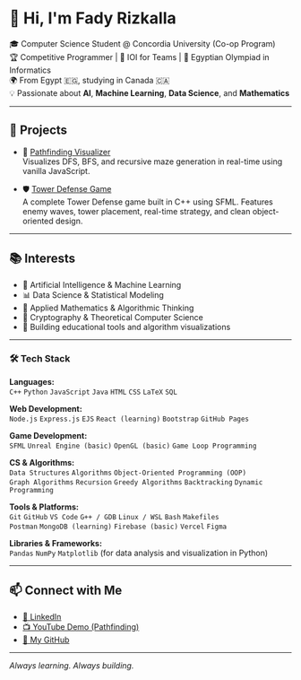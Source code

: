 # 👋 Hi, I'm Fady Rizkalla

🎓 Computer Science Student @ Concordia University (Co-op Program)  
🏆 Competitive Programmer | 🥈 IOI for Teams | 🥉 Egyptian Olympiad in Informatics  
🌍 From Egypt 🇪🇬, studying in Canada 🇨🇦  
💡 Passionate about **AI**, **Machine Learning**, **Data Science**, and **Mathematics**

---

## 🚀 Projects

- 🧭 [Pathfinding Visualizer](https://github.com/FadyRizkalla/pathfinding)  
  Visualizes DFS, BFS, and recursive maze generation in real-time using vanilla JavaScript.

- 🛡️ [Tower Defense Game](https://github.com/FadyRizkalla/tower-defense-game)  
  A complete Tower Defense game built in C++ using SFML. Features enemy waves, tower placement, real-time strategy, and clean object-oriented design.

---

## 📚 Interests

- 🤖 Artificial Intelligence & Machine Learning  
- 📊 Data Science & Statistical Modeling  
- 🔬 Applied Mathematics & Algorithmic Thinking  
- 🔐 Cryptography & Theoretical Computer Science  
- 🧠 Building educational tools and algorithm visualizations

---

### 🛠 Tech Stack

**Languages:**  
`C++` `Python` `JavaScript` `Java` `HTML` `CSS` `LaTeX` `SQL`

**Web Development:**  
`Node.js` `Express.js` `EJS` `React (learning)` `Bootstrap` `GitHub Pages`

**Game Development:**  
`SFML` `Unreal Engine (basic)` `OpenGL (basic)` `Game Loop Programming`

**CS & Algorithms:**  
`Data Structures` `Algorithms` `Object-Oriented Programming (OOP)`  
`Graph Algorithms` `Recursion` `Greedy Algorithms` `Backtracking` `Dynamic Programming`

**Tools & Platforms:**  
`Git` `GitHub` `VS Code` `G++ / GDB` `Linux / WSL` `Bash` `Makefiles`  
`Postman` `MongoDB (learning)` `Firebase (basic)` `Vercel` `Figma`

**Libraries & Frameworks:**  
`Pandas` `NumPy` `Matplotlib` (for data analysis and visualization in Python)


---

## 📫 Connect with Me

- [📍 LinkedIn](https://www.linkedin.com/in/fady-rizkalla-620bb9292/)
- [📺 YouTube Demo (Pathfinding)](https://youtu.be/d0BtZuR7I1g)
- [📁 My GitHub](https://github.com/FadyRizkalla)

---

*Always learning. Always building.*
